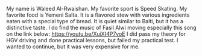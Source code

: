My name is Waleed Al-Rwaishan.
My favorite sport is Speed Skating.
My favorite food is Yemeni Salta. It is a flavored stew with various ingredients eaten with a special type of bread. It is quiet similar to Balti, but it has a distinctive taste.
I do find the music of Fasil Alwi moving especially this song on the link below:
https://youtu.be/XuiXI4P7voE
I did pass my theory for HGV driving and done practical lessons, but failed my practical test. I wanted to continue, but it was very expensive for me.